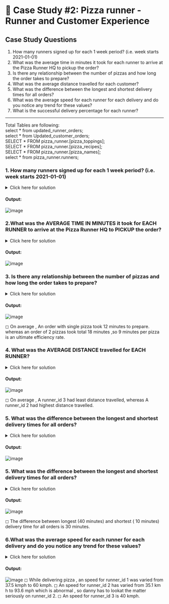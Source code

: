 # :pizza: Case Study #2: Pizza runner - Runner and Customer Experience

## Case Study Questions

1. How many runners signed up for each 1 week period? (i.e. week starts 2021-01-01)
2. What was the average time in minutes it took for each runner to arrive at the Pizza Runner HQ to pickup the order?
3. Is there any relationship between the number of pizzas and how long the order takes to prepare?
4. What was the average distance travelled for each customer?
5. What was the difference between the longest and shortest delivery times for all orders?
6. What was the average speed for each runner for each delivery and do you notice any trend for these values?
7. What is the successful delivery percentage for each runner?

***
Total Tables are following:        
  select * from updated_runner_orders;    
	select * from Updated_customer_orders;    
  SELECT * FROM pizza_runner.[pizza_toppings];    
  SELECT * FROM pizza_runner.[pizza_recipes];   
  SELECT * FROM pizza_runner.[pizza_names];   
  select * from pizza_runner.runners;
  
###  1. How many runners signed up for each 1 week period? (i.e. week starts 2021-01-01)
<details>
  <summary>Click here for solution</summary>
  
```sql
   SELECT   
 CASE
    WHEN registration_date BETWEEN '2021-01-01' AND '2021-01-07' THEN '2021-01-01'
    WHEN registration_date BETWEEN '2021-01-08' AND '2021-01-14' THEN '2021-01-08'
    WHEN registration_date BETWEEN '2021-01-15' AND '2021-01-21' THEN '2021-01-15'
  END AS [Week Start_Period],count(runner_id) as cnt
  from pizza_runner.runners
  group by CASE
    WHEN registration_date BETWEEN '2021-01-01' AND '2021-01-07' THEN '2021-01-01'
    WHEN registration_date BETWEEN '2021-01-08' AND '2021-01-14' THEN '2021-01-08'
    WHEN registration_date BETWEEN '2021-01-15' AND '2021-01-21' THEN '2021-01-15'
  END ;
```
</details>

#### Output:
![image](https://github.com/AmitPatel-analyst/SQL-Case-Study/assets/120770473/a11f65b6-6b0b-433c-9f84-8bff4e6fd44f)

###  2.What was the AVERAGE TIME IN MINUTES it took for EACH RUNNER to arrive at the Pizza Runner HQ to PICKUP the order?
<details>
  <summary>Click here for solution</summary>
  
```sql
SELECT r.runner_id
	,Avg_Arrival_minutes = avg(datepart(minute, (pickup_time - order_time)))
FROM updated_runner_orders r
INNER JOIN Updated_customer_orders c ON r.order_id = c.order_id
WHERE r.cancellation IS NULL
	OR r.cancellation NOT IN (
		'Restaurant Cancellation'
		,'Customer Cancellation'
		)
GROUP BY r.runner_id;
```
</details>

#### Output:
![image](https://github.com/AmitPatel-analyst/SQL-Case-Study/assets/120770473/27c8c42f-dcca-492a-89cf-6c118dc7832b)

###  3.	Is there any relationship between the number of pizzas and how long the order takes to prepare?
<details>
  <summary>Click here for solution</summary>
  
```sql
with order_count as
(
	select	order_id,order_time,count(pizza_id) as pizza_order_count
	from	Updated_customer_orders
	group by order_id,order_time
),
prepare_time as
(
	select	c.*,r.pickup_time
			,datepart(minute,(r.pickup_time-c.order_time)) as prepare_time
	from	updated_runner_orders r
	join	order_count c
	on		r.order_id=c.order_id
	where	r.pickup_time is not null
)
select		pizza_order_count,avg(prepare_time) as avg_prepare_time from prepare_time
group by	pizza_order_count
order by	pizza_order_count;
```
</details>

#### Output:
![image](https://github.com/AmitPatel-analyst/SQL-Case-Study/assets/120770473/5bc3bf1c-e6ab-44ee-a15f-6f6c2659b1f2)

◻ On average , An order with single pizza took 12 minutes to prepare. whereas an order of 2 pizzas took total 18 minutes ,so 9 minutes per pizza is an ultimate efficiency rate.


###  4.	What was the AVERAGE DISTANCE travelled for EACH RUNNER?
<details>
  <summary>Click here for solution</summary>
  
```sql
select	runner_id,
		Avg_distance_travel = round(avg(distance),2)
from	updated_runner_orders 
where	cancellation is null
or		cancellation not in ('Restaurant Cancellation','Customer Cancellation')
group by  runner_id
order by  runner_id;
```
</details>

#### Output:
![image](https://github.com/AmitPatel-analyst/SQL-Case-Study/assets/120770473/62ee549d-7e6b-4f54-88fa-6548fbc00393)

◻ On average , A runner_id 3 had least distance travelled, whereas A runner_id 2 had highest distance travelled. 

###  5.	What was the difference between the longest and shortest delivery times for all orders?
<details>
  <summary>Click here for solution</summary>
  
```sql
SELECT
	 MAX(duration) - MIN(duration) AS Time_span
FROM updated_runner_orders;
```
</details>

#### Output:
![image](https://github.com/AmitPatel-analyst/SQL-Case-Study/assets/120770473/4d75bc2c-b69a-48bb-8bc0-3d1ee1aa4502)


###  5.	What was the difference between the longest and shortest delivery times for all orders?
<details>
  <summary>Click here for solution</summary>
  
```sql
SELECT
	 MAX(duration) - MIN(duration) AS Time_span
FROM updated_runner_orders;
```
</details>

#### Output:
![image](https://github.com/AmitPatel-analyst/SQL-Case-Study/assets/120770473/ae3c6712-e91f-43c5-b54c-2de9fd70dec6)

◻ The difference between longest (40 minutes) and shortest ( 10 minutes) delivery time for all orders is 30 minutes.

### 6.What was the average speed for each runner for each delivery and do you notice any trend for these values?
<details>
  <summary>Click here for solution</summary>
  
```sql
with order_count as  
(
	select	order_id,order_time,count(pizza_id) as pizza_order_count
	from	Updated_customer_orders
	group by order_id,order_time
), speed as
(	select	
			c.order_id
			,r.runner_id
			,c.pizza_order_count
			,round((60* r.distance/ r.duration),2) as speed_kmph
	from	updated_runner_orders r
	join	order_count c
	on		r.order_id = c.order_id
	where	cancellation is null
	
)
select runner_id,pizza_order_count,speed_kmph,avg(speed_kmph) over(partition by runner_id) as speed_avg
from speed
order by runner_id;
```
</details>

#### Output:
![image](https://github.com/AmitPatel-analyst/SQL-Case-Study/assets/120770473/d955008b-47ae-4b57-a2db-dc10b924e4b4)
◻ While delivering pizza , an speed for runner_id 1 was varied from 37.5 kmph to 60 kmph.
◻ An speed for runner_id 2 has varied from 35.1 km h to 93.6 mph which is abnormal , so danny has to lookat the matter  seriously on runner_id 2.
◻ An speed for runner_id 3 is 40 kmph.
